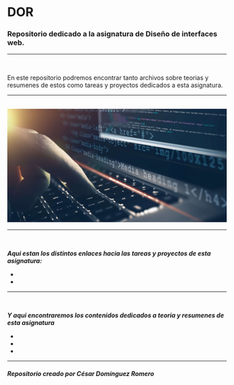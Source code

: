 # DOR

### Repositorio dedicado a la asignatura de Diseño de interfaces web.

---

<br>

En este repositorio podremos encontrar tanto archivos sobre teorias y resumenes de estos como tareas y proyectos dedicados a esta asignatura.

---

<br>

<img src="https://github.com/Cesardrom/2-DAW/blob/9b9d7a6c89475fecf8de138d2dfb42fc5ad6eff5/DEW/img/AdobeStock_126016889apaisado.jpg">

---

<br>

***Aqui estan los distintos enlaces hacia las tareas y proyectos de esta asignatura:***

- 

- 

---

<br>

***Y aqui encontraremos los contenidos dedicados a teoria y resumenes de esta asignatura***

- 

- 

- 

---

##### Repositorio creado por César Domínguez Romero
